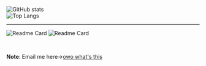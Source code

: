 ![GitHub stats](https://github-readme-stats.vercel.app/api?username=4sync0&show_icons=true&theme=holi&rank_icon=percentile&hide_title=true&hide_border=true)  
![Top Langs](https://github-readme-stats.vercel.app/api/top-langs/?username=4sync0&theme=holi&hide_title=true&layout=compact&hide_border=true)

<hr>

![Readme Card](https://github-readme-stats.vercel.app/api/pin/?username=4sync0&repo=pyfernet&theme=aura)
![Readme Card](https://github-readme-stats.vercel.app/api/pin/?username=4sync0&repo=HPC&theme=aura)

<br>

**Note**: Email me here->[owo  what's this](mailto:bfmario12@gmail.com "my email of course")
